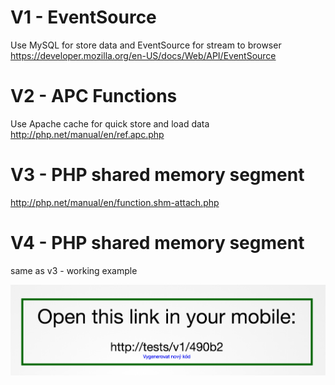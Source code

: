 # V1 - EventSource

Use MySQL for store data and EventSource for stream to browser
https://developer.mozilla.org/en-US/docs/Web/API/EventSource

# V2 - APC Functions
Use Apache cache for quick store and load data
http://php.net/manual/en/ref.apc.php

# V3 - PHP shared memory segment
http://php.net/manual/en/function.shm-attach.php

# V4 - PHP shared memory segment
same as v3 - working example

<img src="./example.png" />
